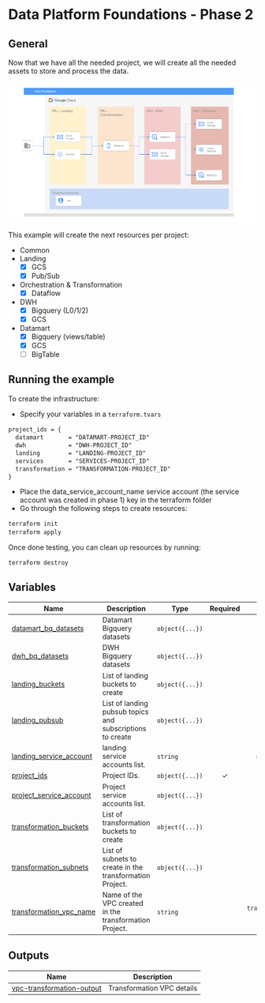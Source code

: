 # Data Platform Foundations - Phase 2

## General

Now that we have all the needed project, we will create all the needed assets to store and process the data.

![Data Foundation -  Phase 2](./diagram.png)

This example will create the next resources per project:

- Common
- Landing
  - [x] GCS
  - [x] Pub/Sub
- Orchestration & Transformation
  - [x] Dataflow
- DWH
  - [x] Bigquery (L0/1/2)
  - [x] GCS
- Datamart
  - [x] Bigquery (views/table)
  - [x] GCS
  - [ ] BigTable

## Running the example

To create the infrastructure:

- Specify your variables in a `terraform.tvars`

```tfm
project_ids = {
  datamart       = "DATAMART-PROJECT_ID"
  dwh            = "DWH-PROJECT_ID"
  landing        = "LANDING-PROJECT_ID"
  services       = "SERVICES-PROJECT_ID"
  transformation = "TRANSFORMATION-PROJECT_ID"
}
```

- Place the data_service_account_name service account (the service account was created in phase 1) key in the terraform folder
- Go through the following steps to create resources:

```bash
terraform init
terraform apply
```

Once done testing, you can clean up resources by running:

```bash
terraform destroy
```

<!-- BEGIN TFDOC -->
## Variables

| Name | Description | Type | Required | Default|
|------|-------------|------|:--------:|:--------:|
| <a name="input_datamart_bq_datasets"></a> [datamart\_bq\_datasets](#Variables\_datamart\_bq\_datasets) | Datamart Bigquery datasets | `object({...})` | | `...` |
| <a name="input_dwh_bq_datasets"></a> [dwh\_bq\_datasets](#Variables\_dwh\_bq\_datasets) | DWH Bigquery datasets | `object({...})` | | `...` |
| <a name="input_landing_buckets"></a> [landing\_buckets](#Variables\_landing\_buckets) | List of landing buckets to create | `object({...})` | | `...` |
| <a name="input_landing_pubsub"></a> [landing\_pubsub](#Variables\_landing\_pubsub) | List of landing pubsub topics and subscriptions to create | `object({...})` | | `...` |
| <a name="input_landing_service_account"></a> [landing\_service\_account](#Variables\_landing\_service\_account) | landing service accounts list. | `string` | | `sa-landing` |
| <a name="input_project_ids"></a> [project\_ids](#Variables\_project\_ids) | Project IDs. | `object({...})` | ✓ | n/a |
| <a name="input_project_service_account"></a> [project\_service\_account](#Variables\_project\_service\_account) | Project service accounts list. | `object({...})` |  | `...` |
| <a name="input_transformation_buckets"></a> [transformation\_buckets](#Variables\_transformation\_buckets) | List of transformation buckets to create | `object({...})` |  | `...` |
| <a name="input_transformation_subnets"></a> [transformation\_subnets](#Variables\_transformation\_subnets) | List of subnets to create in the transformation Project. | `object({...})` | | `...` |
| <a name="input_transformation_vpc_name"></a> [transformation\_vpc\_name](#Variables\_transformation\_vpc\_name) | Name of the VPC created in the transformation Project. | `string` | | `transformation-vpc` |

## Outputs

| Name | Description |
|------|-------------|
| <a name="output_vpc-transformation-output"></a> [vpc-transformation-output](#output\_vpc-transformation-output) | Transformation VPC details |
<!-- END TFDOC -->
